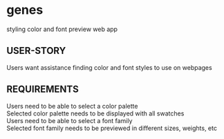 # genes
styling color and font preview web app

## USER-STORY
Users want assistance finding color and font styles to use on webpages

## REQUIREMENTS
Users need to be able to select a color palette<br>
Selected color palette needs to be displayed with all swatches<br>
Users need to be able to select a font family<br>
Selected font family needs to be previewed in different sizes, weights, etc<br>
<br>



<!-- all names to be listed in camelCase -->

<!-- all inputs will be listed as an id of two words of [subject]Input such as colorInput or fontInput or imageInput -->

<!-- if cards are being used for the project, the container will be labeled as cardContainer. If there are multiple card containers, 
    each will be given an id of [subject]container. In the event that the container for color result and color family suggestions are seperate,
the labels will be resultContainer and suggestionContainer.-->

<!-- card naming is based on cardSection, such as cardHeader, cardBody, etc. If cards will apply to multiple segments, 
    the card will be given a class of subjectCard such as class="imageCard" -->

 <!-- all variables will be listed in camelCase

 variables for constant elements will be named in the format of [subject][detail]El, using an example of fontInputEl.

 functions for creating information onto page will be in the format of create[subject]() such as createCard()

 functions for saving information will be in save[subject]Data. functions for reading will be read[subject]Data. 

functions for form information sent in will be in the format of [subject]Submit. -->